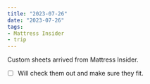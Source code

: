 ```yaml
---
title: "2023-07-26"
date: "2023-07-26"
tags:
- Mattress Insider
- trip
---
```

Custom sheets arrived from Mattress Insider.
- [ ] Will check them out and make sure they fit.